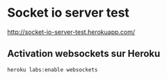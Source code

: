 # Socket io server test

http://socket-io-server-test.herokuapp.com/

## Activation websockets sur Heroku

```
heroku labs:enable websockets
```